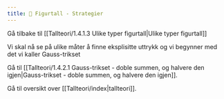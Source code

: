 ```yaml
---
title: 📄 Figurtall - Strategier
---
```

Gå tilbake til [[Tallteori/1.4.1.3 Ulike typer figurtall|Ulike typer figurtall]]

Vi skal nå se på ulike måter å finne eksplisitte uttrykk og vi begynner med det vi kaller Gauss-trikset


Gå til [[Tallteori/1.4.2.1 Gauss-trikset - doble summen, og halvere den igjen|Gauss-trikset - doble summen, og halvere den igjen]].

Gå til oversikt over [[Tallteori/index|tallteori]].